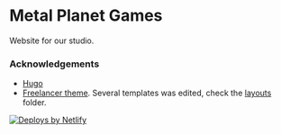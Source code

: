 # Metal Planet Games

Website for our studio.

### Acknowledgements

* [Hugo](https://gohugo.io/)
* [Freelancer theme](https://github.com/digitalcraftsman/hugo-freelancer-theme).
Several templates was edited, check the [layouts](/layouts) folder.

[![Deploys by Netlify](https://www.netlify.com/img/global/badges/netlify-dark.svg)](https://www.netlify.com)
